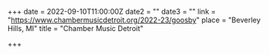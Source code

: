 +++
date = 2022-09-10T11:00:00Z
date2 = ""
date3 = ""
link = "https://www.chambermusicdetroit.org/2022-23/goosby"
place = "Beverley Hills, MI"
title = "Chamber Music Detroit"

+++
